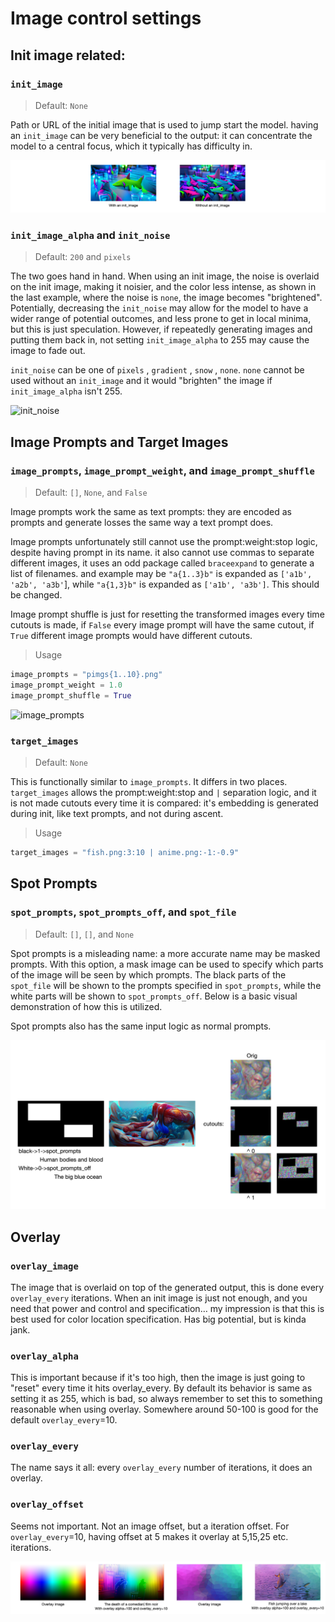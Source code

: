 # Image control settings

## Init image related:

### `init_image`

> Default: `None`

Path or URL of the initial image that is used to jump start the model. having an `init_image` can be very beneficial to the output: it can concentrate the model to a central focus, which it typically has difficulty in.

![init\_image](<image-control-settings/init image.png>)

### `init_image_alpha` and `init_noise`

> Default: `200` and `pixels`

The two goes hand in hand. When using an init image, the noise is overlaid on the init image, making it noisier, and the color less intense, as shown in the last example, where the noise is `none`, the image becomes "brightened". Potentially, decreasing the `init_noise` may allow for the model to have a wider range of potential outcomes, and less prone to get in local minima, but this is just speculation. However, if repeatedly generating images and putting them back in, not setting `init_image_alpha` to 255 may cause the image to fade out.

`init_noise` can be one of `pixels` , `gradient` , `snow` , `none`. `none` cannot be used without an `init_image` and it would "brighten" the image if `init_image_alpha` isn't 255.

![init\_noise](image-control-settings/init\_noise.png)

## Image Prompts and Target Images

### `image_prompts`, `image_prompt_weight`, and `image_prompt_shuffle`

> Default: `[]`, `None`, and `False`

Image prompts work the same as text prompts: they are encoded as prompts and generate losses the same way a text prompt does.&#x20;

Image prompts unfortunately still cannot use the prompt:weight:stop logic, despite having prompt in its name. it also cannot use commas to separate different images, it uses an odd package called `braceexpand` to generate a list of filenames. and example may be `"a{1..3}b"` is expanded as `['a1b', 'a2b', 'a3b'`], while `"a{1,3}b"` is expanded as `['a1b', 'a3b']`. This should be changed.

Image prompt shuffle is just for resetting the transformed images every time cutouts is made, if `False` every image prompt will have the same cutout, if `True` different image prompts would have different cutouts.

> Usage

```python
image_prompts = "pimgs{1..10}.png"
image_prompt_weight = 1.0
image_prompt_shuffle = True
```

![image\_prompts](<image-control-settings/image prompt.png>)

### `target_images`

> Default: `None`

This is functionally similar to `image_prompts`. It differs in two places. `target_images` allows the prompt:weight:stop and `|` separation logic, and it is not made cutouts every time it is compared: it's embedding is generated during init, like text prompts, and not during ascent.

> Usage

```python
target_images = "fish.png:3:10 | anime.png:-1:-0.9"
```

## Spot Prompts

### `spot_prompts`, `spot_prompts_off`, and `spot_file`

> Default: `[]`, `[]`, and `None`

Spot prompts is a misleading name: a more accurate name may be masked prompts. With this option, a mask image can be used to specify which parts of the image will be seen by which prompts. The black parts of the `spot_file` will be shown to the prompts specified in `spot_prompts`, while the white parts will be shown to `spot_prompts_off`. Below is a basic visual demonstration of how this is utilized.

Spot prompts also has the same input logic as normal prompts.

![spot\_prompts](<image-control-settings/spot prompts showcase.png>)

## Overlay

### `overlay_image`

The image that is overlaid on top of the generated output, this is done every `overlay_every` iterations. When an init image is just not enough, and you need that power and control and specification… my impression is that this is best used for color location specification. Has big potential, but is kinda jank.

### `overlay_alpha`

This is important because if it's too high, then the image is just going to "reset" every time it hits overlay\_every. By default its behavior is same as setting it as 255, which is bad, so always remember to set this to something reasonable when using overlay. Somewhere around 50-100 is good for the default `overlay_every`=10.

### `overlay_every`

The name says it all: every `overlay_every` number of iterations, it does an overlay.

### `overlay_offset`

Seems not important. Not an image offset, but a iteration offset. For `overlay_every`=10, having offset at 5 makes it overlay at 5,15,25 etc. iterations.

![overlay\_image](<image-control-settings/overlay exp2.png>)
